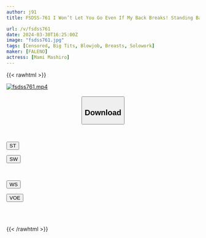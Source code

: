 ```yaml
---
author: j91
title: FSDSS-761 I Won’t Let You Go Even If My Back Breaks! Standing Back Handle That Just Penetrates The Vagina Mami Mashiro

url: /v/fsdss761
date: 2024-03-30T16:25:00Z
image: "fsdss761.jpg"
tags: [Censored, Big Tits, Blowjob, Breasts, Solowork]
maker: [FALENO]
actress: [Mami Mashiro]
---
```



{{< rawhtml >}}

<div class="video" data-videoid="Oke4d0qM8rU17z">
    <a href="javascript:;">
        <img src="/v/fsdss761/fsdss761.jpg" width="WIDTH" height="HEIGHT" alt="fsdss761.mp4" loading="lazy">
    </a>
</div>

<script type="text/javascript" src="https://j91.asia/asset/on-demand-st.js"></script>

<br>
  <link rel="stylesheet" href="https://j91.asia/asset/bs5.css">
  
  <center>
  <button class="btn btn-primary" type="button" data-bs-toggle="collapse" data-bs-target=".multi-collapse" aria-expanded="false" aria-controls="multiCollapseExample1 multiCollapseExample2"><h2>Download</h2></button></center>
</p>
<div class="row">
  <div class="col">
    <div class="collapse multi-collapse" id="multiCollapseExample1">
      <div class="card card-body">
	      	      <br>
<div class="buttons">  
<p><a href="https://streamtape.to/v/Oke4d0qM8rU17z" target="_blank"><button class="btn-hover color-3"><i class="fa fa-download"></i> ST</button></a></p>
<p><a href="https://asnwish.com/hmuyivdzheku" target="_blank"><button class="btn-hover color-2"><i class="fa fa-download"></i> SW</button></a></p></div>
    </div>
  </div>
</div>
  <div class="col">
    <div class="collapse multi-collapse" id="multiCollapseExample2">
      <div class="card card-body">
	      <br>
<div class="buttons">
<p><a href="https://wolfstream.tv/rpjp3j81uhi0"><button class="btn-hover color-9"><i class="fa fa-download"></i> WS</button></a></p>
<p><a href="https://voe.sx/ivwzqhc9jwga"><button class="btn-hover color-8"><i class="fa fa-download"></i> VOE</button></a></p></div>
<br><br>
      </div>
    </div>
  </div>
</div>

{{< /rawhtml >}}